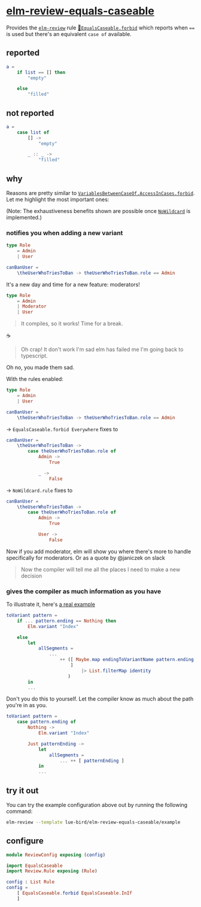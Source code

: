 # [elm-review-equals-caseable](https://dark.elm.dmy.fr/packages/lue-bird/elm-review-equals-caseable/latest/)

Provides the [`elm-review`](https://package.elm-lang.org/packages/jfmengels/elm-review/latest/) rule [🔧`EqualsCaseable.forbid`](https://package.elm-lang.org/packages/lue-bird/elm-review-equals-caseable/1.0.0/EqualsCaseable#forbid) which reports when `==` is used but there's an equivalent `case of` available.

## reported
```elm
a =
    if list == [] then
        "empty"

    else
        "filled"
```

## not reported
```elm
a =
    case list of
        [] ->
            "empty"

        _ :: _ ->
            "filled"
```

## why

Reasons are pretty similar to [`VariablesBetweenCaseOf.AccessInCases.forbid`](https://dark.elm.dmy.fr/packages/lue-bird/elm-review-variables-between-case-of-access-in-cases/latest/#why).
Let me highlight the most important ones:

(Note: The exhaustiveness benefits shown are possible once [`NoWildcard`](https://github.com/jfmengels/elm-review/discussions/91) is implemented.)

### notifies you when adding a new variant

```elm
type Role
    = Admin
    | User

canBanUser =
    \theUserWhoTriesToBan -> theUserWhoTriesToBan.role == Admin
```
It's a new day and time for a new feature: moderators!
```elm
type Role
    = Admin
    | Moderator
    | User
```
> It compiles, so it works! Time for a break.

☕

> Oh crap! It don't work I'm sad elm has failed me I'm going back to typescript.

Oh no, you made them sad.

With the rules enabled:

```elm
type Role
    = Admin
    | User

canBanUser =
    \theUserWhoTriesToBan -> theUserWhoTriesToBan.role == Admin
```
→ `EqualsCaseable.forbid Everywhere` fixes to
```elm
canBanUser =
    \theUserWhoTriesToBan ->
        case theUserWhoTriesToBan.role of
            Admin ->
                True

            _ ->
                False
```
→ `NoWildcard.rule` fixes to
```elm
canBanUser =
    \theUserWhoTriesToBan ->
        case theUserWhoTriesToBan.role of
            Admin ->
                True

            User ->
                False
```
Now if you add moderator, elm will show you where there's more to handle specifically for moderators. Or as a quote by @janiczek on slack
> Now the compiler will tell me all the places I need to make a new decision


### gives the compiler as much information as you have
To illustrate it,
here's [a real example](https://github.com/dillonkearns/elm-pages/blob/9d6d30235f7db8d3c2c0b40d78f3cc5a6278562d/src/Pages/Internal/RoutePattern.elm#L418)
```elm
toVariant pattern =
    if ... pattern.ending == Nothing then
        Elm.variant "Index"

    else
        let
            allSegments =
                ...
                    ++ ([ Maybe.map endingToVariantName pattern.ending
                        ]
                            |> List.filterMap identity
                       )
        in
        ...
```
Don't you do this to yourself. Let the compiler know as much about the path you're in as you.
```elm
toVariant pattern =
    case pattern.ending of
        Nothing ->
            Elm.variant "Index"

        Just patternEnding ->
            let
                allSegments =
                    ... ++ [ patternEnding ]
            in
            ...
```


## try it out

You can try the example configuration above out by running the following command:

```bash
elm-review --template lue-bird/elm-review-equals-caseable/example
```

## configure

```elm
module ReviewConfig exposing (config)

import EqualsCaseable
import Review.Rule exposing (Rule)

config : List Rule
config =
    [ EqualsCaseable.forbid EqualsCaseable.InIf
    ]
```
